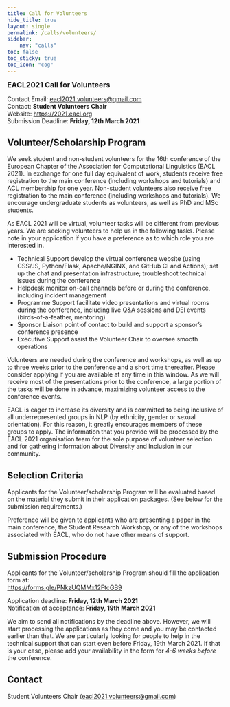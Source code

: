 ```yaml
---
title: Call for Volunteers
hide_title: true
layout: single
permalink: /calls/volunteers/
sidebar: 
    nav: "calls"
toc: false
toc_sticky: true
toc_icon: "cog"
---
```


<span style="font-weight: bolder;font-size: larger;">EACL2021 Call for Volunteers</span>

Contact Email: [eacl2021.volunteers@gmail.com](mailto:eacl2021.volunteers@gmail.com)<br/>
Contact: **Student Volunteers Chair**<br/> 
Website: <https://2021.eacl.org><br/>
Submission Deadline: **Friday, 12th March 2021**<br/>

## Volunteer/Scholarship Program

We seek student and non-student volunteers for the 16th conference of the European Chapter of the Association for Computational Linguistics (EACL 2021). In exchange for one full day equivalent of work, students receive free registration to the main conference (including workshops and tutorials) and ACL membership for one year. Non-student volunteers also receive free registration to the main conference (including workshops and tutorials). We encourage undergraduate students as volunteers, as well as PhD and MSc students.

As EACL 2021 will be virtual, volunteer tasks will be different from previous years. We are seeking volunteers to help us in the following tasks. Please note in your application if you have a preference as to which role you are interested in.

- Technical Support develop the virtual conference website (using CSS/JS, Python/Flask, Apache/NGINX, and GitHub CI and Actions); set up the chat and presentation infrastructure; troubleshoot technical issues during the conference
- Helpdesk monitor on-call channels before or during the conference, including incident management
- Programme Support facilitate video presentations and virtual rooms during the conference, including live Q&A sessions and DEI events (birds-of-a-feather, mentoring)
- Sponsor Liaison point of contact to build and support a sponsor’s conference presence
- Executive Support assist the Volunteer Chair to oversee smooth operations

Volunteers are needed during the conference and workshops, as well as up to three weeks prior to the conference and a short time thereafter. Please consider applying if you are available at any time in this window. As we will receive most of the presentations prior to the conference, a large portion of the tasks will be done in advance, maximizing volunteer access to the conference events.

EACL is eager to increase its diversity and is committed to being inclusive of all underrepresented groups in NLP (by ethnicity, gender or sexual orientation). For this reason, it greatly encourages members of these groups to apply. The information that you provide will be processed by the EACL 2021 organisation team for the sole purpose of volunteer selection and for gathering information about Diversity and Inclusion in our community.

## Selection Criteria

Applicants for the Volunteer/scholarship Program will be evaluated based on the material they submit in their application packages. (See below for the submission requirements.)

Preference will be given to applicants who are presenting a paper in the main conference, the Student Research Workshop, or any of the workshops associated with EACL, who do not have other means of support.

## Submission Procedure

Applicants for the Volunteer/scholarship Program should fill the application form at:<br/>
<https://forms.gle/PNkzUQMMx12FtcGB9>

Application deadline: **Friday, 12th March 2021**<br/>
Notification of acceptance: **Friday, 19th March 2021**

We aim to send all notifications by the deadline above. However, we will start processing the applications as they come and you may be contacted earlier than that. We are particularly looking for people to help in the technical support that can start even before Friday, 19th March 2021. If that is your case, please add your availability in the form for *4-6 weeks before* the conference. 

## Contact

Student Volunteers Chair ([eacl2021.volunteers@gmail.com](mailto:eacl2021.volunteers@gmail.com))
